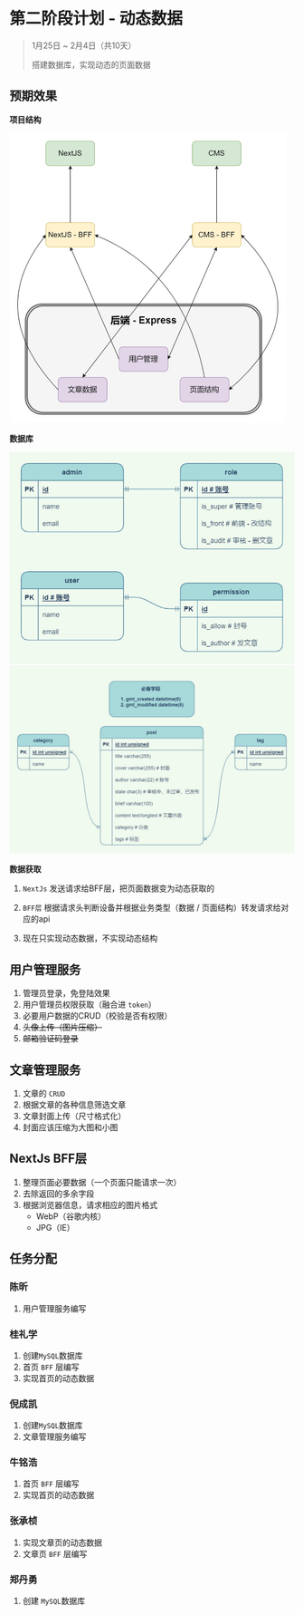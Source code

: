 # 第二阶段计划 - 动态数据

> 1月25日 ~ 2月4日（共10天）
>
> 搭建数据库，实现动态的页面数据

## 预期效果

**项目结构**

<img src="../img/project_structure.jpg" style="zoom: 50%;" />

**数据库**

<img src="../img/juejin_person.jpg" style="zoom: 80%;" />

<img src="../img/juejin_post.jpg" alt="juejin_post" style="zoom: 67%;" />

**数据获取**

1. `NextJs` 发送请求给BFF层，把页面数据变为动态获取的

2. `BFF层` 根据请求头判断设备并根据业务类型（数据 / 页面结构）转发请求给对应的api

3. 现在只实现动态数据，不实现动态结构

## 用户管理服务

1. 管理员登录，免登陆效果
2. 用户管理员权限获取（融合进 `token`）
3. 必要用户数据的CRUD（校验是否有权限）
4. ~~头像上传（图片压缩）~~
5. ~~邮箱验证码登录~~

## 文章管理服务

1. 文章的 `CRUD`
2. 根据文章的各种信息筛选文章
3. 文章封面上传（尺寸格式化）
4. 封面应该压缩为大图和小图

## NextJs BFF层

1. 整理页面必要数据（一个页面只能请求一次）
2. 去除返回的多余字段
3. 根据浏览器信息，请求相应的图片格式
   * WebP（谷歌内核）
   * JPG（IE）

## 任务分配

### 陈昕

1. 用户管理服务编写

### 桂礼学

1. 创建`MySQL`数据库
2. 首页 `BFF` 层编写
3. 实现首页的动态数据

### 倪成凯

1. 创建`MySQL`数据库
2. 文章管理服务编写

### 牛铭浩

1. 首页 `BFF` 层编写
1. 实现首页的动态数据

### 张承桢

1. 实现文章页的动态数据
1. 文章页 `BFF` 层编写

### 郑丹勇

1. 创建 `MySQL`数据库
